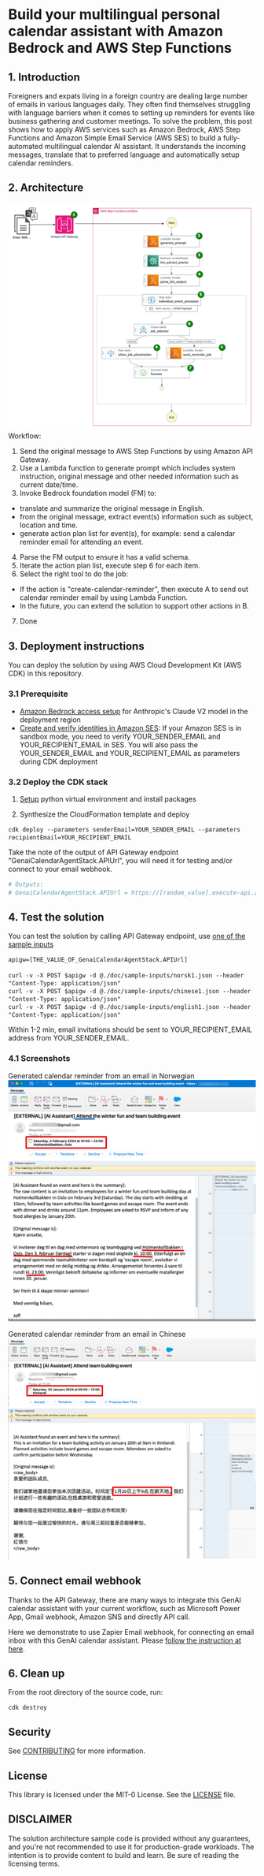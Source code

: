 
# Build your multilingual personal calendar assistant with Amazon Bedrock and AWS Step Functions

## 1. Introduction
Foreigners and expats living in a foreign country are dealing large number of emails in various languages daily. They often find themselves struggling with language barriers when it comes to setting up reminders for events like business gathering and customer meetings. To solve the problem, this post shows how to apply AWS services such as Amazon Bedrock, AWS Step Functions and Amazon Simple Email Service (AWS SES) to build a fully-automated multilingual calendar AI assistant. It understands the incoming messages, translate that to preferred language and automatically setup calendar reminders.  

## 2. Architecture
![Architecture](./doc/architecture.png)
Workflow:
1. Send the original message to AWS Step Functions by using Amazon API Gateway.
2. Use a Lambda function to generate prompt which includes system instruction, original message and other needed information such as current date/time.
3. Invoke Bedrock foundation model (FM) to:
- translate and summarize the original message in English. 
- from the original message, extract event(s) information such as subject, location and time.
- generate action plan list for event(s), for example: send a calendar reminder email for attending an event.
4. Parse the FM output to ensure it has a valid schema.
5. Iterate the action plan list, execute step 6 for each item.
6. Select the right tool to do the job:
- If the action is "create-calendar-reminder", then execute A to send out calendar reminder email by using Lambda Function.
- In the future, you can extend the solution to support other actions in B.
7. Done

## 3. Deployment instructions
You can deploy the solution by using AWS Cloud Development Kit (AWS CDK) in this repository.

### 3.1 Prerequisite
- [Amazon Bedrock access setup](https://docs.aws.amazon.com/bedrock/latest/userguide/model-access.html) for Anthropic's Claude V2 model in the deployment region
- [Create and verify identities in Amazon SES](https://docs.aws.amazon.com/ses/latest/dg/creating-identities.html): If your Amazon SES is in sandbox mode, you need to verify YOUR_SENDER_EMAIL and YOUR_RECIPIENT_EMAIL in SES. You will also pass the YOUR_SENDER_EMAIL and YOUR_RECIPIENT_EMAIL as parameters during CDK deployment

### 3.2 Deploy the CDK stack

1. [Setup](cdk-readme.md) python virtual environment and install packages

2. Synthesize the CloudFormation template and deploy
```
cdk deploy --parameters senderEmail=YOUR_SENDER_EMAIL --parameters recipientEmail=YOUR_RECIPIENT_EMAIL
```
Take the note of the output of API Gateway endpoint "GenaiCalendarAgentStack.APIUrl", you will need it for testing and/or connect to your email webhook.
```bash
# Outputs:
# GenaiCalendarAgentStack.APIUrl = https://[random_value].execute-api.[region].amazonaws.com/prod/
```

## 4. Test the solution 
You can test the solution by calling API Gateway endpoint, use [one of the sample inputs](./doc/sample-inputs/chinese1.json)

```
apigw=[THE_VALUE_OF_GenaiCalendarAgentStack.APIUrl]

curl -v -X POST $apigw -d @./doc/sample-inputs/norsk1.json --header "Content-Type: application/json"
curl -v -X POST $apigw -d @./doc/sample-inputs/chinese1.json --header "Content-Type: application/json"
curl -v -X POST $apigw -d @./doc/sample-inputs/english1.json --header "Content-Type: application/json"
```

Within 1-2 min, email invitations should be sent to YOUR_RECIPIENT_EMAIL address from YOUR_SENDER_EMAIL. 

### 4.1 Screenshots
Generated calendar reminder from an email in Norwegian
![Norwegian](./doc/screenshot-norsk.png)

Generated calendar reminder from an email in Chinese
![Chinese](./doc/screenshot-chinese.png)

## 5. Connect email webhook
Thanks to the API Gateway, there are many ways to integrate this GenAI calendar assistant with your current workflow, such as Microsoft Power App, Gmail webhook, Amazon SNS and directly API call. 

Here we demonstrate to use Zapier Email webhook, for connecting an email inbox with this GenAI calendar assistant. Please [follow the instruction at here](./doc/zapier-setup/readme.md).


## 6. Clean up
From the root directory of the source code, run:
```
cdk destroy
```

## Security

See [CONTRIBUTING](CONTRIBUTING.md#security-issue-notifications) for more information.

## License

This library is licensed under the MIT-0 License. See the [LICENSE](LICENSE.md) file.

## DISCLAIMER

The solution architecture sample code is provided without any guarantees, and you're not recommended to use it for production-grade workloads. The intention is to provide content to build and learn. Be sure of reading the licensing terms.
